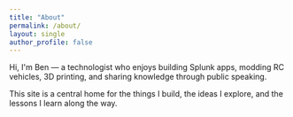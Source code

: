 ```yaml
---
title: "About"
permalink: /about/
layout: single
author_profile: false
---
```



Hi, I'm Ben — a technologist who enjoys building Splunk apps, modding RC vehicles, 3D printing, and sharing knowledge through public speaking.

This site is a central home for the things I build, the ideas I explore, and the lessons I learn along the way.
